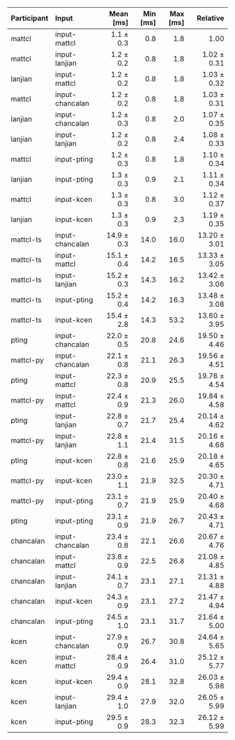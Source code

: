 | Participant | Input | Mean [ms] | Min [ms] | Max [ms] | Relative |
|:---|:---|---:|---:|---:|---:|
| mattcl | input-mattcl | 1.1 ± 0.3 | 0.8 | 1.8 | 1.00 |
| mattcl | input-lanjian | 1.2 ± 0.2 | 0.8 | 1.8 | 1.02 ± 0.31 |
| lanjian | input-mattcl | 1.2 ± 0.2 | 0.8 | 1.8 | 1.03 ± 0.32 |
| mattcl | input-chancalan | 1.2 ± 0.2 | 0.8 | 1.8 | 1.03 ± 0.31 |
| lanjian | input-chancalan | 1.2 ± 0.3 | 0.8 | 2.0 | 1.07 ± 0.35 |
| lanjian | input-lanjian | 1.2 ± 0.2 | 0.8 | 2.4 | 1.08 ± 0.33 |
| mattcl | input-pting | 1.2 ± 0.3 | 0.8 | 1.8 | 1.10 ± 0.34 |
| lanjian | input-pting | 1.3 ± 0.3 | 0.9 | 2.1 | 1.11 ± 0.34 |
| mattcl | input-kcen | 1.3 ± 0.3 | 0.8 | 3.0 | 1.12 ± 0.37 |
| lanjian | input-kcen | 1.3 ± 0.3 | 0.9 | 2.3 | 1.19 ± 0.35 |
| mattcl-ts | input-chancalan | 14.9 ± 0.3 | 14.0 | 16.0 | 13.20 ± 3.01 |
| mattcl-ts | input-mattcl | 15.1 ± 0.4 | 14.2 | 16.5 | 13.33 ± 3.05 |
| mattcl-ts | input-lanjian | 15.2 ± 0.3 | 14.3 | 16.2 | 13.42 ± 3.06 |
| mattcl-ts | input-pting | 15.2 ± 0.4 | 14.2 | 16.3 | 13.48 ± 3.08 |
| mattcl-ts | input-kcen | 15.4 ± 2.8 | 14.3 | 53.2 | 13.60 ± 3.95 |
| pting | input-chancalan | 22.0 ± 0.5 | 20.8 | 24.6 | 19.50 ± 4.46 |
| mattcl-py | input-chancalan | 22.1 ± 0.8 | 21.1 | 26.3 | 19.56 ± 4.51 |
| pting | input-mattcl | 22.3 ± 0.8 | 20.9 | 25.5 | 19.76 ± 4.54 |
| mattcl-py | input-mattcl | 22.4 ± 0.9 | 21.3 | 26.0 | 19.84 ± 4.58 |
| pting | input-lanjian | 22.8 ± 0.7 | 21.7 | 25.4 | 20.14 ± 4.62 |
| mattcl-py | input-lanjian | 22.8 ± 1.1 | 21.4 | 31.5 | 20.16 ± 4.68 |
| pting | input-kcen | 22.8 ± 0.8 | 21.6 | 25.9 | 20.18 ± 4.65 |
| mattcl-py | input-kcen | 23.0 ± 1.1 | 21.9 | 32.5 | 20.30 ± 4.71 |
| mattcl-py | input-pting | 23.1 ± 0.7 | 21.9 | 25.9 | 20.40 ± 4.68 |
| pting | input-pting | 23.1 ± 0.9 | 21.9 | 26.7 | 20.43 ± 4.71 |
| chancalan | input-chancalan | 23.4 ± 0.8 | 22.1 | 26.6 | 20.67 ± 4.76 |
| chancalan | input-mattcl | 23.8 ± 0.9 | 22.5 | 26.8 | 21.08 ± 4.85 |
| chancalan | input-lanjian | 24.1 ± 0.7 | 23.1 | 27.1 | 21.31 ± 4.88 |
| chancalan | input-kcen | 24.3 ± 0.9 | 23.1 | 27.2 | 21.47 ± 4.94 |
| chancalan | input-pting | 24.5 ± 1.0 | 23.1 | 31.7 | 21.64 ± 5.00 |
| kcen | input-chancalan | 27.9 ± 0.9 | 26.7 | 30.8 | 24.64 ± 5.65 |
| kcen | input-mattcl | 28.4 ± 0.9 | 26.4 | 31.0 | 25.12 ± 5.77 |
| kcen | input-kcen | 29.4 ± 0.9 | 28.1 | 32.8 | 26.03 ± 5.98 |
| kcen | input-lanjian | 29.4 ± 1.0 | 27.9 | 32.0 | 26.05 ± 5.99 |
| kcen | input-pting | 29.5 ± 0.9 | 28.3 | 32.3 | 26.12 ± 5.99 |
